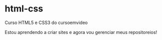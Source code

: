 # html-css
 Curso HTML5 e CSS3  do cursoemvideo

Estou aprendendo a criar sites e agora vou gerenciar meus repositoreios!